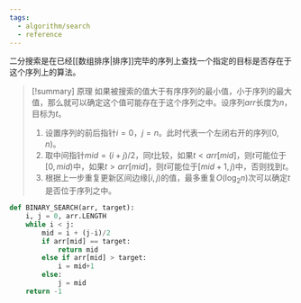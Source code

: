 ```yaml
---
tags:
  - algorithm/search
  - reference
---
```

二分搜索是在已经[[数组排序|排序]]完毕的序列上查找一个指定的目标是否存在于这个序列上的算法。

> [!summary] 原理
> 如果被搜索的值大于有序序列的最小值，小于序列的最大值，那么就可以确定这个值可能存在于这个序列之中。设序列$arr$长度为$n$，目标为$t$。
> 1. 设置序列的前后指针$i=0$，$j=n$。此时代表一个左闭右开的序列$[0, n)$。
> 2. 取中间指针$mid=(i+j)/2$，同$t$比较，如果$t<arr[mid]$，则$t$可能位于$[0,mid)$中，如果$t>arr[mid]$，则$t$可能位于$[mid+1, j)$中，否则找到$t$。
> 3. 根据上一步重复更新区间边缘$[i, j)$的值，最多重复$O(\log_2n)$次可以确定$t$是否位于序列之中。

```python
def BINARY_SEARCH(arr, target):
	i, j = 0, arr.LENGTH
	while i < j:
		mid = i + (j-i)/2
		if arr[mid] == target:
			return mid
		else if arr[mid] > target:
			i = mid+1
		else:
			j = mid
	return -1
```